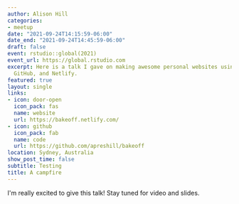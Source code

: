```yaml
---
author: Alison Hill
categories:
- meetup
date: "2021-09-24T14:15:59-06:00"
date_end: "2021-09-24T14:45:59-06:00"
draft: false
event: rstudio::global(2021)
event_url: https://global.rstudio.com
excerpt: Here is a talk I gave on making awesome personal websites using Hugo, blogdown,
  GitHub, and Netlify.
featured: true
layout: single
links:
- icon: door-open
  icon_pack: fas
  name: website
  url: https://bakeoff.netlify.com/
- icon: github
  icon_pack: fab
  name: code
  url: https://github.com/apreshill/bakeoff
location: Sydney, Australia
show_post_time: false
subtitle: Testing
title: A campfire
---
```


I'm really excited to give this talk! Stay tuned for video and slides.
